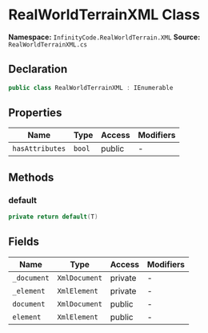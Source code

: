 # RealWorldTerrainXML Class

**Namespace:** `InfinityCode.RealWorldTerrain.XML`
**Source:** `RealWorldTerrainXML.cs`

## Declaration

```csharp
public class RealWorldTerrainXML : IEnumerable
```

## Properties

| Name | Type | Access | Modifiers |
|------|------|--------|-----------|
| `hasAttributes` | `bool` | public | - |

## Methods

### default

```csharp
private return default(T)
```

## Fields

| Name | Type | Access | Modifiers |
|------|------|--------|-----------|
| `_document` | `XmlDocument` | private | - |
| `_element` | `XmlElement` | private | - |
| `document` | `XmlDocument` | public | - |
| `element` | `XmlElement` | public | - |

